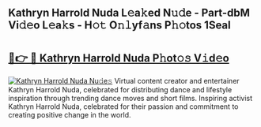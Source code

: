 ## Kathryn Harrold Nuda L𝚎a𝚔ed N𝚞𝚍e - Part-dbM Vi𝚍𝚎o L𝚎a𝚔s - H𝚘𝚝 O𝚗𝚕yf𝚊ns P𝚑𝚘tos 1SeaI

# <h2><a href="http://kf1j5q.oniu.top/?m=Kathryn+Harrold+Nuda">🔗👉 🔴 Kathryn Harrold Nuda P𝚑ot𝚘𝚜 V𝚒d𝚎o</a></h2>

[![Kathryn Harrold Nuda Nu𝚍e𝚜](https://i.imgur.com/0qMVB7G.gif)](http://kf1j5q.oniu.top/?m=Kathryn+Harrold+Nuda)
Virtual content creator and entertainer Kathryn Harrold Nuda, celebrated for distributing dance and lifestyle inspiration through trending dance moves and short films. Inspiring activist Kathryn Harrold Nuda, celebrated for their passion and commitment to creating positive change in the world.  
